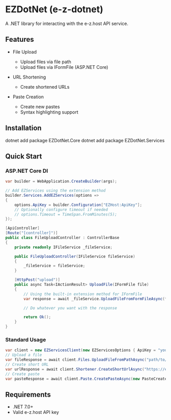 # EZDotNet (e-z-dotnet)

A .NET library for interacting with the e-z.host API service.

## Features

- File Upload
  - Upload files via file path
  - Upload files via IFormFile (ASP.NET Core)

- URL Shortening
  - Create shortened URLs

- Paste Creation
  - Create new pastes
  - Syntax highlighting support

## Installation

dotnet add package EZDotNet.Core
dotnet add package EZDotNet.Services

## Quick Start

### ASP.NET Core DI

```csharp
var builder = WebApplication.CreateBuilder(args);

// Add EZServices using the extension method
builder.Services.AddEZServices(options =>
{
    options.ApiKey = builder.Configuration["EZHost:ApiKey"];
    // Optionally configure timeout if needed
    // options.Timeout = TimeSpan.FromMinutes(5);
});

[ApiController]
[Route("[controller]")]
public class FileUploadController : ControllerBase
{
    private readonly IFileService _fileService;

    public FileUploadController(IFileService fileService)
    {
        _fileService = fileService;
    }

    [HttpPost("upload")]
    public async Task<IActionResult> UploadFile(IFormFile file)
    {
        // Using the built-in extension method for IFormFile
        var response = await _fileService.UploadFileFromFormFileAsync(file);

        // Do whatever you want with the response

        return Ok();
    }
}
```

### Standard Usage
```csharp
var client = new EZServicesClient(new EZServicesOptions { ApiKey = "your-api-key" });
// Upload a file 
var fileResponse = await client.Files.UploadFileFromPathAsync("path/to/file.png");
// Create short URL 
var urlResponse = await client.Shortener.CreateShortUrlAsync("https://example.com");
// Create paste 
var pasteResponse = await client.Paste.CreatePasteAsync(new PasteCreateRequest { Title = "Title!", Description = "Description!", Text = "Hello World", Language = PasteLanguage.CSharp });
```

## Requirements

- .NET 7.0+
- Valid e-z.host API key
